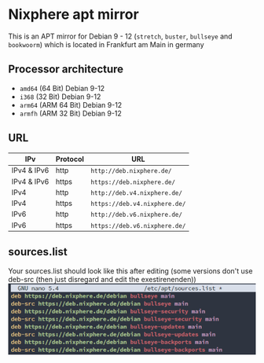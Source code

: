 # Nixphere apt mirror
This is an APT mirror for Debian 9 - 12 (`stretch`, `buster`, `bullseye` and `bookwoorm`) which is located in Frankfurt am Main in germany

## Processor architecture
- `amd64` (64 Bit) Debian 9-12
- `i368` (32 Bit) Debian 9-12
- `arm64` (ARM 64 Bit) Debian 9-12
- `armfh` (ARM 32 Bit) Debian 9-12
## URL
| IPv | Protocol | URL |
|--|--|--|
| IPv4 & IPv6 | http | `http://deb.nixphere.de/` |
| IPv4 & IPv6 | https | `https://deb.nixphere.de/` |
| IPv4 | http | `http://deb.v4.nixphere.de/` |
| IPv4 | https | `https://deb.v4.nixphere.de/` |
| IPv6 | http | `http://deb.v6.nixphere.de/` |
| IPv6 | https | `https://deb.v6.nixphere.de/` |

## sources.list
Your sources.list should look like this after editing (some versions don't use deb-src (then just disregard and edit the exestirenenden))<br>
<img src="https://github.com/Nixphere/APt-Mirror/raw/main/Screenshot%202023-02-24%20014427.png">

